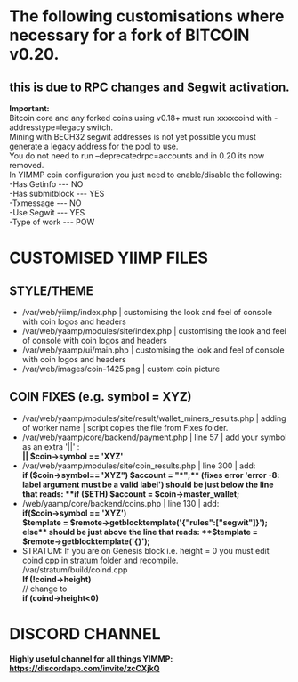 # The following customisations where necessary for a fork of BITCOIN v0.20.
## this is due to RPC changes and Segwit activation.
**Important:**  
Bitcoin core and any forked coins using v0.18+ must run xxxxcoind with -addresstype=legacy switch.  
Mining with BECH32 segwit addresses is not yet possible you must generate a legacy address for the pool to use.  
You do not need to run –deprecatedrpc=accounts and in 0.20 its now removed.  
In YIMMP coin configuration you just need to enable/disable the following:  
-Has Getinfo --- NO  
-Has submitblock --- YES  
-Txmessage --- NO  
-Use Segwit --- YES  
-Type of work --- POW

# CUSTOMISED YIIMP FILES
## STYLE/THEME
- /var/web/yiimp/index.php | customising the look and feel of console with coin logos and headers
- /var/web/yaamp/modules/site/index.php | customising the look and feel of console with coin logos and headers
- /var/web/yaamp/ui/main.php | customising the look and feel of console with coin logos and headers
- /var/web/images/coin-1425.png | custom coin picture

## COIN FIXES (e.g. symbol = XYZ)
- /var/web/yaamp/modules/site/result/wallet_miners_results.php |  adding of worker name | script copies the file from Fixes folder.
- /var/web/yaamp/core/backend/payment.php | line 57 | add your symbol as an extra '||' :  
**|| $coin->symbol == 'XYZ'** 
- /var/web/yaamp/modules/site/coin_results.php | line 300 | add:  
**if ($coin->symbol=="XYZ") $account = "*";**  
  (fixes error 'error -8: label argument must be a valid label')  
  should be just below the line that reads:  
**if ($ETH) $account = $coin->master_wallet;**  
- /web/yaamp/core/backend/coins.php | line 130 | add:  
**if($coin->symbol == 'XYZ')  
            $template = $remote->getblocktemplate('{"rules":["segwit"]}');  
            else**  
should be just above the line that reads:  
**$template = $remote->getblocktemplate('{}');** 
- STRATUM: If you are on Genesis block i.e. height = 0 you must edit coind.cpp in stratum folder and recompile.  
/var/stratum/build/coind.cpp  
**If (!coind->height)**  
// change to  
**if (coind->height<0)**  

# DISCORD CHANNEL
**Highly useful channel for all things YIMMP: https://discordapp.com/invite/zcCXjkQ**
